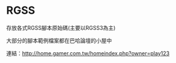 RGSS
=====

存放各式RGSS腳本原始碼(主要以RGSS3為主)

大部分的腳本範例檔案都在巴哈論壇的小屋中

連結：http://home.gamer.com.tw/homeindex.php?owner=play123

